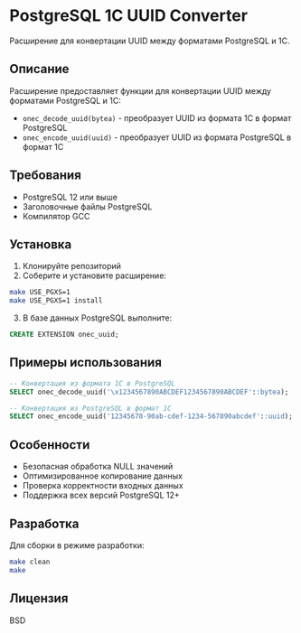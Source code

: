 # PostgreSQL 1C UUID Converter

Расширение для конвертации UUID между форматами PostgreSQL и 1C.

## Описание

Расширение предоставляет функции для конвертации UUID между форматами PostgreSQL и 1C:

- `onec_decode_uuid(bytea)` - преобразует UUID из формата 1C в формат PostgreSQL
- `onec_encode_uuid(uuid)` - преобразует UUID из формата PostgreSQL в формат 1C

## Требования

- PostgreSQL 12 или выше
- Заголовочные файлы PostgreSQL
- Компилятор GCC

## Установка

1. Клонируйте репозиторий
2. Соберите и установите расширение:

```bash
make USE_PGXS=1
make USE_PGXS=1 install
```

3. В базе данных PostgreSQL выполните:
```sql
CREATE EXTENSION onec_uuid;
```

## Примеры использования

```sql
-- Конвертация из формата 1C в PostgreSQL
SELECT onec_decode_uuid('\x1234567890ABCDEF1234567890ABCDEF'::bytea);

-- Конвертация из PostgreSQL в формат 1C
SELECT onec_encode_uuid('12345678-90ab-cdef-1234-567890abcdef'::uuid);
```

## Особенности

- Безопасная обработка NULL значений
- Оптимизированное копирование данных
- Проверка корректности входных данных
- Поддержка всех версий PostgreSQL 12+

## Разработка

Для сборки в режиме разработки:

```bash
make clean
make
```

## Лицензия

BSD
